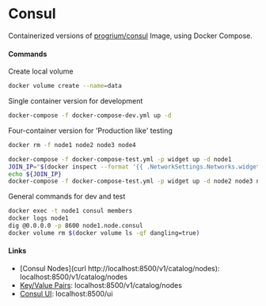 # Consul

Containerized versions of [progrium/consul](https://hub.docker.com/r/progrium/consul/) Image, using Docker Compose.


#### Commands
Create local volume
```bash
docker volume create --name=data
```

Single container version for development
```bash
docker-compose -f docker-compose-dev.yml up -d
```

Four-container version for 'Production like' testing
```bash
docker rm -f node1 node2 node3 node4

docker-compose -f docker-compose-test.yml -p widget up -d node1
JOIN_IP="$(docker inspect --format '{{ .NetworkSettings.Networks.widget_default.IPAddress }}' node1)"
echo ${JOIN_IP}
docker-compose -f docker-compose-test.yml -p widget up -d node2 node3 node4
```

General commands for dev and test
```bash
docker exec -t node1 consul members
docker logs node1
dig @0.0.0.0 -p 8600 node1.node.consul
docker volume rm $(docker volume ls -qf dangling=true)
```

#### Links  
* [Consul Nodes](curl http://localhost:8500/v1/catalog/nodes): localhost:8500/v1/catalog/nodes
* [Key/Value Pairs](http://localhost:8500/v1/kv/?recurse): localhost:8500/v1/catalog/nodes
* [Consul UI](http://localhost:8500/ui): localhost:8500/ui

